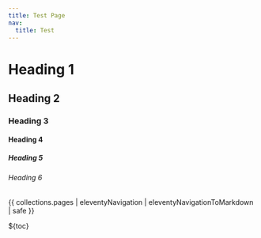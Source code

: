 ```yaml
---
title: Test Page
nav:
  title: Test
---
```


# Heading 1

## Heading 2

### Heading 3

#### Heading 4

##### Heading 5

###### Heading 6

{{ collections.pages | eleventyNavigation | eleventyNavigationToMarkdown | safe }}

${toc}
